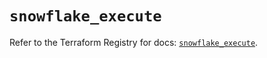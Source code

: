 # `snowflake_execute`

Refer to the Terraform Registry for docs: [`snowflake_execute`](https://registry.terraform.io/providers/snowflakedb/snowflake/2.7.0/docs/resources/execute).
